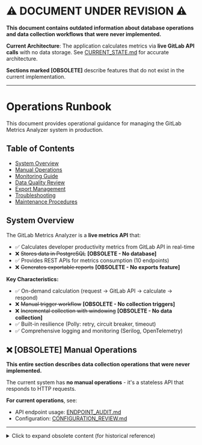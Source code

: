 # ⚠️ DOCUMENT UNDER REVISION ⚠️

**This document contains outdated information about database operations and data collection workflows that were never implemented.**

**Current Architecture**: The application calculates metrics via **live GitLab API calls** with no data storage. See [CURRENT_STATE.md](CURRENT_STATE.md) for accurate architecture.

**Sections marked [OBSOLETE]** describe features that do not exist in the current implementation.

---

# Operations Runbook

This document provides operational guidance for managing the GitLab Metrics Analyzer system in production.

## Table of Contents
- [System Overview](#system-overview)
- [Manual Operations](#manual-operations)
- [Monitoring Guide](#monitoring-guide)
- [Data Quality Review](#data-quality-review)
- [Export Management](#export-management)
- [Troubleshooting](#troubleshooting)
- [Maintenance Procedures](#maintenance-procedures)

## System Overview

The GitLab Metrics Analyzer is a **live metrics API** that:
- ✅ Calculates developer productivity metrics from GitLab API in real-time
- ❌ ~~Stores data in PostgreSQL~~ **[OBSOLETE - No database]**
- ✅ Provides REST APIs for metrics consumption (10 endpoints)
- ❌ ~~Generates exportable reports~~ **[OBSOLETE - No exports feature]**

**Key Characteristics:**
- ✅ On-demand calculation (request → GitLab API → calculate → respond)
- ❌ ~~Manual trigger workflow~~ **[OBSOLETE - No collection triggers]**
- ❌ ~~Incremental collection with windowing~~ **[OBSOLETE - No data collection]**
- ✅ Built-in resilience (Polly: retry, circuit breaker, timeout)
- ✅ Comprehensive logging and monitoring (Serilog, OpenTelemetry)

## ❌ [OBSOLETE] Manual Operations

**This entire section describes data collection operations that were never implemented.**

The current system has **no manual operations** - it's a stateless API that responds to HTTP requests.

**For current operations**, see:
- API endpoint usage: [ENDPOINT_AUDIT.md](ENDPOINT_AUDIT.md)
- Configuration: [CONFIGURATION_REVIEW.md](CONFIGURATION_REVIEW.md)

---

<details>
<summary>Click to expand obsolete content (for historical reference)</summary>

### Daily Operations

#### 1. Trigger Incremental Collection
Run this daily to collect new/updated data:

```bash
# Start incremental collection
curl -X POST "http://localhost:5000/gitlab-metrics/collect/incremental" \
  -H "Content-Type: application/json" \
  -d '{
    "triggerSource": "daily-ops",
    "runType": "incremental"
  }'
```

Expected response:
```json
{
  "runId": "550e8400-e29b-41d4-a716-446655440000",
  "status": "Running",
  "runType": "incremental",
  "startedAt": "2024-01-15T10:30:00Z",
  "message": "Collection run started successfully"
}
```

#### 2. Monitor Collection Status
Check the status of running collections:

```bash
# Get specific run status
curl "http://localhost:5000/gitlab-metrics/collect/runs/550e8400-e29b-41d4-a716-446655440000"

# List recent runs (last 10)
curl "http://localhost:5000/gitlab-metrics/collect/runs?limit=10"
```

#### 3. Verify Data Quality
Check data quality after each collection:

```bash
curl "http://localhost:5000/api/data-quality/reports"
```

### Weekly Operations

#### 1. Review System Health
```bash
# Check application health
curl "http://localhost:5000/health"

# Check GitLab connectivity
curl "http://localhost:5000/health" | jq '.gitlabApi'

# Review recent collection success rates
curl "http://localhost:5000/gitlab-metrics/collect/runs?limit=50" | \
  jq '[.[] | select(.status == "Completed")] | length'
```

#### 2. Generate Weekly Reports
```bash
# Export comprehensive developer metrics for the week
curl "http://localhost:5000/api/exports/developers?windowDays=7&format=excel" \
  -o "weekly_metrics_$(date +%Y%m%d).xlsx"
```

### Monthly Operations

#### 1. Full Backfill (if needed)
Run monthly or when data gaps are detected:

```bash
curl -X POST "http://localhost:5000/gitlab-metrics/collect/backfill" \
  -H "Content-Type: application/json" \
  -d '{
    "triggerSource": "monthly-backfill",
    "runType": "backfill"
  }'
```

#### 2. Archive Old Exports
Clean up export directory:

```bash
# Archive exports older than 90 days
find /data/exports -name "*.json" -mtime +90 -exec mv {} /data/archives/ \;
```

## Monitoring Guide

### Key Performance Indicators (KPIs)

#### Collection Health
- **Collection Success Rate**: > 95% over 7 days
- **Data Freshness**: Last successful collection < 24 hours
- **Average Collection Duration**: Incremental < 10 minutes, Backfill < 60 minutes

#### API Performance  
- **Response Time**: P95 < 2 seconds for metrics endpoints
- **Error Rate**: < 1% over 24 hours
- **Throughput**: Handle concurrent requests without degradation

#### Data Quality
- **Completeness Score**: > 90% for active developers
- **Consistency Score**: > 95% across time periods
- **Accuracy Score**: > 98% when spot-checked against GitLab

### Monitoring Endpoints

#### Health Checks
```bash
# Application readiness
GET /health
# Response: {"status": "Healthy", "gitlabApi": "Healthy", "database": "Healthy"}

# Application liveness
GET /alive
# Response: {"status": "Healthy"}
```

#### Collection Status
```bash
# Recent collection runs
GET /gitlab-metrics/collect/runs?limit=10

# Specific run details
GET /gitlab-metrics/collect/runs/{runId}
```

#### Data Quality Reports
```bash
# Latest data quality assessment
GET /api/data-quality/reports

# Historical quality trends
GET /api/data-quality/reports/trends?days=30
```

### Alert Thresholds

#### Critical Alerts (Page Immediately)
- Application health check fails for > 5 minutes
- No successful collection in > 48 hours
- Database connectivity lost
- GitLab API authentication failures

#### Warning Alerts (Review During Business Hours)
- Collection duration > 2x baseline average
- Data quality score drops below 90%
- Export generation failures
- High memory usage (> 80% for > 30 minutes)

### Log Analysis

#### Key Log Patterns
```bash
# Collection run status
grep "CollectionRun" /var/logs/app.log | jq '.status'

# API errors
grep "ERROR" /var/logs/app.log | grep -E "(API|HTTP)"

# Performance issues
grep "WARN.*slow" /var/logs/app.log
```

#### Structured Log Fields
- `TraceId`: Distributed tracing correlation
- `UserId`: For user-specific operations
- `CollectionRunId`: For data collection operations
- `Duration`: Operation timing
- `ErrorCode`: Standardized error classification

## Data Quality Review

### Automated Quality Checks

#### Data Completeness
- **Developer Coverage**: All active GitLab users represented
- **Time Coverage**: No missing days in date ranges
- **Project Coverage**: All accessible projects included

#### Data Consistency  
- **Metric Totals**: Aggregate sums match detail records
- **Time Alignment**: Timestamps consistent across related records
- **Reference Integrity**: All foreign keys resolve correctly

#### Data Accuracy
- **Spot Checks**: Random sampling against GitLab API
- **Business Rules**: Logical validation (e.g., no negative metrics)
- **Trend Analysis**: Sudden changes flagged for review

### Manual Quality Review Process

#### Weekly Quality Review (15 minutes)
1. Check data quality dashboard: `GET /api/data-quality/reports`
2. Review any flagged anomalies or completeness issues
3. Validate top 5 most active developers against GitLab
4. Confirm recent collection runs completed successfully

#### Monthly Deep Review (60 minutes)
1. Generate comprehensive quality report for the month
2. Cross-reference metrics with business stakeholder feedback
3. Validate new developer onboarding detection
4. Review and update bot detection patterns if needed
5. Analyze trends in data quality scores

### Quality Issue Resolution

#### Common Issues and Resolutions

**Missing Developer Data**:
```bash
# Check developer aliases mapping
GET /api/v1/developers/{id}/aliases

# Trigger targeted re-collection
POST /gitlab-metrics/collect/incremental
{"projectIds": [123, 456], "triggerSource": "quality-fix"}
```

**Inconsistent Metrics**:
```bash
# Re-calculate aggregates for specific period
POST /api/metrics/recalculate
{"fromDate": "2024-01-01", "toDate": "2024-01-31"}
```

**API Rate Limiting**:
- Check GitLab rate limit headers in logs
- Adjust collection parallelism in configuration
- Implement exponential backoff in collection logic

## Export Management

### Export Operations

#### Generate Developer Metrics Export
```bash
# JSON format (API consumption)
curl "http://localhost:5000/api/exports/developers?windowDays=30&format=json" \
  -o "dev_metrics_$(date +%Y%m%d).json"

# Excel format (stakeholder reporting)  
curl "http://localhost:5000/api/exports/developers?windowDays=90&format=excel" \
  -o "quarterly_metrics_$(date +%Y%m%d).xlsx"

# CSV format (data analysis)
curl "http://localhost:5000/api/exports/developers?windowDays=7&format=csv" \
  -o "weekly_metrics_$(date +%Y%m%d).csv"
```

#### Export Status Monitoring
```bash
# Check export generation status
GET /api/exports/status

# Download completed export
GET /api/exports/runs/{runId}/download
```

### Export Configuration

#### Export Directory Setup
```json
{
  "Exports": {
    "Directory": "/data/exports",
    "RetentionDays": 90,
    "MaxFileSizeMB": 100
  }
}
```

#### Export Formats Available
- **JSON**: Structured data with full metadata
- **CSV**: Tabular format, suitable for Excel import
- **Excel**: Multi-sheet workbook with charts and summaries

### Export Automation

#### Scheduled Export Generation
```bash
#!/bin/bash
# weekly-export.sh - Run weekly to generate stakeholder reports

DATE=$(date +%Y%m%d)
EXPORT_DIR="/data/exports/scheduled"

# Generate weekly executive summary
curl -s "http://localhost:5000/api/exports/developers?windowDays=7&format=excel" \
  -o "$EXPORT_DIR/weekly_summary_$DATE.xlsx"

# Generate monthly trend analysis  
curl -s "http://localhost:5000/api/exports/developers?windowDays=30&format=json" \
  -o "$EXPORT_DIR/monthly_trends_$DATE.json"

# Notify stakeholders
echo "Weekly metrics export completed: $DATE" | mail -s "Metrics Report Ready" stakeholders@company.com
```

## Troubleshooting

### Common Issues

#### Collection Runs Failing

**Symptoms:**
- Collection runs show "Failed" status
- Error messages in logs about GitLab API

**Diagnosis:**
```bash
# Check recent failed runs
curl "http://localhost:5000/gitlab-metrics/collect/runs?limit=20" | jq '.[] | select(.status == "Failed")'

# Review error details
curl "http://localhost:5000/gitlab-metrics/collect/runs/{failedRunId}" | jq '.errorMessage'
```

**Resolution:**
1. Verify GitLab token permissions and expiration
2. Check network connectivity to GitLab instance
3. Review rate limiting in GitLab API headers
4. Restart collection with reduced parallelism

#### Slow API Response Times

**Symptoms:**
- API endpoints taking > 5 seconds to respond
- Timeout errors from client applications

**Diagnosis:**
```bash
# Check database query performance
grep "slow query" /var/logs/postgresql.log

# Review API endpoint timing
grep "HTTP.*[5-9][0-9][0-9][0-9]ms" /var/logs/app.log
```

**Resolution:**
1. Check database index usage and performance
2. Review query plans for slow endpoints
3. Consider adding database partitioning
4. Implement response caching for frequently accessed data

#### Missing Developer Data

**Symptoms:**
- Developers not appearing in metrics
- Zero metrics for active developers

**Diagnosis:**
```bash
# Check developer identity mapping
GET /api/v1/developers | jq '.[] | select(.isActive == false)'

# Review identity configuration
grep "BotRegexPatterns" appsettings.json
```

**Resolution:**
1. Update developer aliases mapping
2. Review bot detection patterns
3. Re-run collection for affected time periods
4. Verify GitLab project access permissions

### Emergency Procedures

#### System Outage Response
1. **Check Health Endpoints**: Verify application and dependency status
2. **Review Recent Changes**: Check deployment logs and configuration changes
3. **Check Resource Usage**: Monitor CPU, memory, and disk usage
4. **Database Connectivity**: Verify PostgreSQL connection and query performance
5. **GitLab API Status**: Check GitLab instance availability and API limits

#### Data Corruption Recovery
1. **Stop Collection**: Halt all running collection processes
2. **Backup Database**: Create point-in-time backup before recovery
3. **Identify Scope**: Determine affected time range and entities
4. **Restore from Backup**: If recent backup available, restore affected data
5. **Re-collect Data**: Trigger backfill collection for affected period
6. **Validate Recovery**: Run data quality checks on restored data

## Maintenance Procedures

### Database Maintenance

#### Weekly Tasks
```sql
-- Update table statistics
ANALYZE;

-- Check partition health
SELECT schemaname, tablename, pg_size_pretty(pg_total_relation_size(schemaname||'.'||tablename)) 
FROM pg_tables 
WHERE tablename LIKE '%_facts_%';
```

#### Monthly Tasks
```sql
-- Create new monthly partitions (3 months ahead)
CREATE TABLE commit_facts_2024_04 PARTITION OF commit_facts
    FOR VALUES FROM ('2024-04-01') TO ('2024-05-01');

-- Drop old partitions (keep 2 years)
DROP TABLE IF EXISTS commit_facts_2022_01;
```

### Application Maintenance

#### Configuration Updates
```bash
# Backup current configuration
cp appsettings.json appsettings.json.backup.$(date +%Y%m%d)

# Update bot detection patterns
jq '.Metrics.Identity.BotRegexPatterns += ["^newbot.*"]' appsettings.json > appsettings.json.tmp
mv appsettings.json.tmp appsettings.json

# Restart application to pick up changes
systemctl restart gitlab-metrics-analyzer
```

#### Log Rotation
```bash
# Configure logrotate for application logs
cat > /etc/logrotate.d/gitlab-metrics << EOF
/var/logs/gitlab-metrics/*.log {
    daily
    rotate 30
    compress
    delaycompress
    missingok
    create 644 app app
    postrotate
        systemctl reload gitlab-metrics-analyzer
    endscript
}
EOF
```

### Performance Tuning

#### Database Optimization
```sql
-- Monitor query performance
SELECT query, mean_exec_time, calls 
FROM pg_stat_statements 
WHERE query LIKE '%commit_facts%'
ORDER BY mean_exec_time DESC 
LIMIT 10;

-- Add missing indexes based on query patterns
CREATE INDEX CONCURRENTLY idx_commit_facts_developer_date 
ON commit_facts(developer_id, committed_at) 
WHERE committed_at >= '2024-01-01';
```

#### Application Tuning
```json
{
  "Processing": {
    "MaxDegreeOfParallelism": 4,  // Adjust based on GitLab API limits
    "BackfillDays": 90           // Reduce for faster backfill
  }
}
```

This runbook should be reviewed and updated quarterly to reflect operational experience and system evolution.